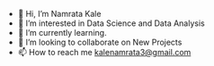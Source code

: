 - 👋 Hi, I’m Namrata Kale
- 👀 I’m interested in Data Science and Data Analysis
- 🌱 I’m currently learning.
- 💞️ I’m looking to collaborate on New Projects
- 📫 How to reach me kalenamrata3@gmail.com

<!---
kale378/kale378 is a ✨ special ✨ repository because its `README.md` (this file) appears on your GitHub profile.
You can click the Preview link to take a look at your changes.
--->

